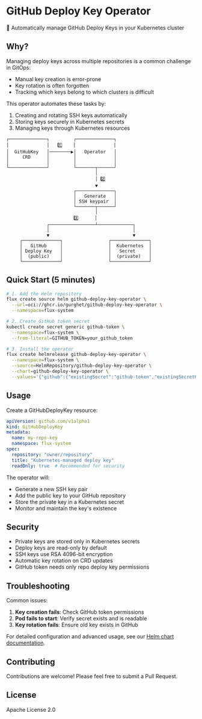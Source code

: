 # GitHub Deploy Key Operator

🔑 Automatically manage GitHub Deploy Keys in your Kubernetes cluster

## Why?

Managing deploy keys across multiple repositories is a common challenge in GitOps:
- Manual key creation is error-prone
- Key rotation is often forgotten
- Tracking which keys belong to which clusters is difficult

This operator automates these tasks by:
1. Creating and rotating SSH keys automatically
2. Storing keys securely in Kubernetes secrets
3. Managing keys through Kubernetes resources

```
┌──────────────┐         ┌──────────────┐
│              │   1️⃣    │              │
│  GitHubKey   │────────▶│   Operator   │
│     CRD      │         │              │
│              │         │              │
└──────────────┘         └───────┬──────┘
                                 │
                                 │ 2️⃣
                                 ▼
                         ┌──────────────┐
                         │   Generate   │
                         │ SSH keypair  │
                         └───────┬──────┘
                                 │
                         3️⃣      │
               ┌─────────────────┴─────────────┐
               │                               │
               ▼                               ▼
     ┌──────────────┐                 ┌──────────────┐
     │   GitHub     │                 │  Kubernetes  │
     │ Deploy Key   │                 │   Secret     │
     │  (public)    │                 │  (private)   │
     └──────────────┘                 └──────────────┘
```

## Quick Start (5 minutes)

```bash
# 1. Add the Helm repository
flux create source helm github-deploy-key-operator \
  --url=oci://ghcr.io/gurghet/github-deploy-key-operator \
  --namespace=flux-system

# 2. Create GitHub token secret
kubectl create secret generic github-token \
  --namespace=flux-system \
  --from-literal=GITHUB_TOKEN=your_github_token

# 3. Install the operator
flux create helmrelease github-deploy-key-operator \
  --namespace=flux-system \
  --source=HelmRepository/github-deploy-key-operator \
  --chart=github-deploy-key-operator \
  --values='{"github":{"existingSecret":"github-token","existingSecretKey":"GITHUB_TOKEN"}}'
```

## Usage

Create a GitHubDeployKey resource:

```yaml
apiVersion: github.com/v1alpha1
kind: GitHubDeployKey
metadata:
  name: my-repo-key
  namespace: flux-system
spec:
  repository: "owner/repository"
  title: "Kubernetes-managed deploy key"
  readOnly: true  # Recommended for security
```

The operator will:
- Generate a new SSH key pair
- Add the public key to your GitHub repository
- Store the private key in a Kubernetes secret
- Monitor and maintain the key's existence

## Security

- Private keys are stored only in Kubernetes secrets
- Deploy keys are read-only by default
- SSH keys use RSA 4096-bit encryption
- Automatic key rotation on CRD updates
- GitHub token needs only repo deploy key permissions

## Troubleshooting

Common issues:
1. **Key creation fails**: Check GitHub token permissions
2. **Pod fails to start**: Verify secret exists and is readable
3. **Key rotation fails**: Ensure old key exists in GitHub

For detailed configuration and advanced usage, see our [Helm chart documentation](charts/github-deploy-key-operator/values.yaml).

## Contributing

Contributions are welcome! Please feel free to submit a Pull Request.

## License

Apache License 2.0
